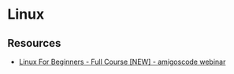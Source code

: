 # Linux

## Resources
* [Linux For Beginners - Full Course [NEW] - amigoscode webinar](https://www.youtube.com/watch?v=pkZEKIXe3u4)